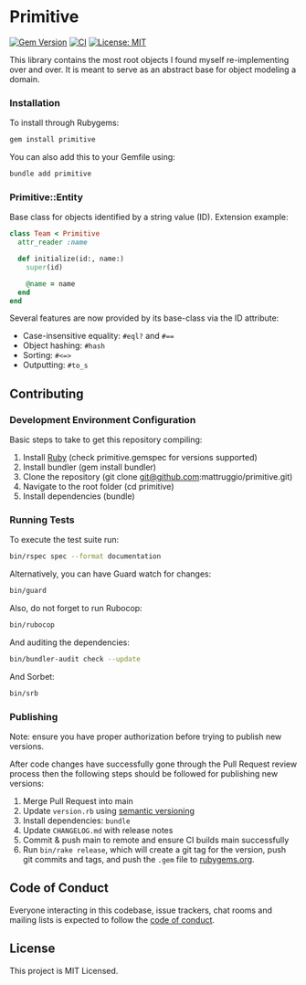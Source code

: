 # Primitive

[![Gem Version](https://badge.fury.io/rb/primitive.svg)](https://badge.fury.io/rb/primitive) [![CI](https://github.com/mattruggio/primitive/actions/workflows/ci.yaml/badge.svg)](https://github.com/mattruggio/primitive/actions/workflows/ci.yaml) [![License: MIT](https://img.shields.io/badge/License-MIT-yellow.svg)](https://opensource.org/licenses/MIT)

This library contains the most root objects I found myself re-implementing over and over. It is meant to serve as an abstract base for object modeling a domain.

### Installation

To install through Rubygems:

```zsh
gem install primitive
```

You can also add this to your Gemfile using:

```zsh
bundle add primitive
```

### Primitive::Entity

Base class for objects identified by a string value (ID). Extension example:

```ruby
class Team < Primitive
  attr_reader :name

  def initialize(id:, name:)
    super(id)

    @name = name
  end
end
```

Several features are now provided by its base-class via the ID attribute:

* Case-insensitive equality: `#eql?` and `#==`
* Object hashing: `#hash`
* Sorting: `#<=>`
* Outputting: `#to_s`

## Contributing

### Development Environment Configuration

Basic steps to take to get this repository compiling:

1. Install [Ruby](https://www.ruby-lang.org/en/documentation/installation/) (check primitive.gemspec for versions supported)
2. Install bundler (gem install bundler)
3. Clone the repository (git clone git@github.com:mattruggio/primitive.git)
4. Navigate to the root folder (cd primitive)
5. Install dependencies (bundle)

### Running Tests

To execute the test suite run:

```zsh
bin/rspec spec --format documentation
```

Alternatively, you can have Guard watch for changes:

```zsh
bin/guard
```

Also, do not forget to run Rubocop:

```zsh
bin/rubocop
```

And auditing the dependencies:

```zsh
bin/bundler-audit check --update
```

And Sorbet:

```zsh
bin/srb
```

### Publishing

Note: ensure you have proper authorization before trying to publish new versions.

After code changes have successfully gone through the Pull Request review process then the following steps should be followed for publishing new versions:

1. Merge Pull Request into main
2. Update `version.rb` using [semantic versioning](https://semver.org/)
3. Install dependencies: `bundle`
4. Update `CHANGELOG.md` with release notes
5. Commit & push main to remote and ensure CI builds main successfully
6. Run `bin/rake release`, which will create a git tag for the version, push git commits and tags, and push the `.gem` file to [rubygems.org](https://rubygems.org).

## Code of Conduct

Everyone interacting in this codebase, issue trackers, chat rooms and mailing lists is expected to follow the [code of conduct](https://github.com/mattruggio/primitive/blob/main/CODE_OF_CONDUCT.md).

## License

This project is MIT Licensed.
